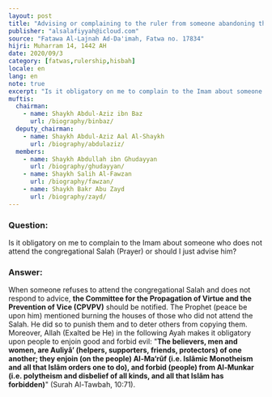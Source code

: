 ```yaml
---
layout: post
title: "Advising or complaining to the ruler from someone abandoning the congregational Salah"
publisher: "alsalafiyyah@icloud.com"
source: "Fatawa Al-Lajnah Ad-Da'imah, Fatwa no. 17834"
hijri: Muharram 14, 1442 AH
date: 2020/09/3
category: [fatwas,rulership,hisbah]
locale: en
lang: en
note: true
excerpt: "Is it obligatory on me to complain to the Imam about someone who does not attend the congregational prayer or should I just advise him?"
muftis:
  chairman: 
    - name: Shaykh Abdul-Aziz ibn Baz
      url: /biography/binbaz/
  deputy_chairman:
    - name: Shaykh Abdul-Aziz Aal Al-Shaykh
      url: /biography/abdulaziz/
  members: 
    - name: Shaykh Abdullah ibn Ghudayyan
      url: /biography/ghudayyan/
    - name: Shaykh Salih Al-Fawzan
      url: /biography/fawzan/
    - name: Shaykh Bakr Abu Zayd
      url: /biography/zayd/
---
```


### Question:

Is it obligatory on me to complain to the Imam about someone who does not attend the congregational Salah (Prayer) or should I just advise him? 

### Answer:

When someone refuses to attend the congregational Salah and does not respond to advice, **the Committee for the Propagation of Virtue and the Prevention of Vice (CPVPV)** should be notified. The Prophet (peace be upon him) mentioned burning the houses of those who did not attend the Salah. He did so to punish them and to deter others from copying them. Moreover, Allah (Exalted be He) in the following Ayah makes it obligatory upon people to enjoin good and forbid evil: "**The believers, men and women, are Auliyâ’ (helpers, supporters, friends, protectors) of one another; they enjoin (on the people) Al-Ma‘rûf (i.e. Islâmic Monotheism and all that Islâm orders one to do), and forbid (people) from Al-Munkar (i.e. polytheism and disbelief of all kinds, and all that Islâm has forbidden)**" (Surah Al-Tawbah, 10:71). 

